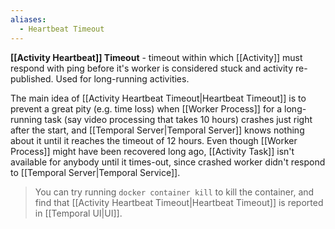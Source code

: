 ```yaml
---
aliases:
  - Heartbeat Timeout
---
```

**[[Activity Heartbeat]] Timeout** - timeout within which [[Activity]] must respond with ping before it's worker is considered stuck and activity re-published. Used for long-running activities.

The main idea of [[Activity Heartbeat Timeout|Heartbeat Timeout]] is to prevent a great pity (e.g. time loss) when [[Worker Process]] for a long-running task (say video processing that takes 10 hours) crashes just right after the start, and [[Temporal Server|Temporal Server]] knows nothing about it until it reaches the timeout of 12 hours. Even though [[Worker Process]] might have been recovered long ago, [[Activity Task]] isn't available for anybody until it times-out, since crashed worker didn't respond to [[Temporal Server|Temporal Service]].

> You can try running `docker container kill` to kill the container, and find that [[Activity Heartbeat Timeout|Heartbeat Timeout]] is reported in [[Temporal UI|UI]].
